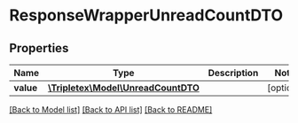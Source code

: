 # ResponseWrapperUnreadCountDTO

## Properties
Name | Type | Description | Notes
------------ | ------------- | ------------- | -------------
**value** | [**\Tripletex\Model\UnreadCountDTO**](UnreadCountDTO.md) |  | [optional] 

[[Back to Model list]](../../README.md#documentation-for-models) [[Back to API list]](../../README.md#documentation-for-api-endpoints) [[Back to README]](../../README.md)


